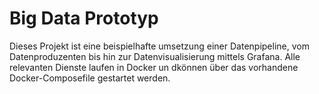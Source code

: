 # Big Data Prototyp
Dieses Projekt ist eine beispielhafte umsetzung einer Datenpipeline, vom Datenproduzenten bis hin zur Datenvisualisierung mittels Grafana. Alle relevanten Dienste laufen in Docker un dkönnen über das vorhandene Docker-Composefile gestartet werden.
